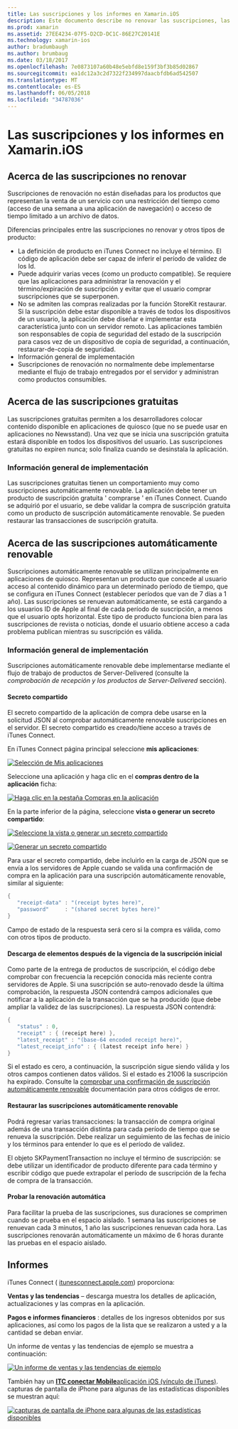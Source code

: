 ```yaml
---
title: Las suscripciones y los informes en Xamarin.iOS
description: Este documento describe no renovar las suscripciones, las suscripciones gratuitas, suscripciones automáticamente renovable y usar iTunes Connect para informar sobre estos elementos.
ms.prod: xamarin
ms.assetid: 27EE4234-07F5-D2CD-DC1C-86E27C20141E
ms.technology: xamarin-ios
author: bradumbaugh
ms.author: brumbaug
ms.date: 03/18/2017
ms.openlocfilehash: 7e0873107a60b48e5ebfd8e159f3bf3b85d02867
ms.sourcegitcommit: ea1dc12a3c2d7322f234997daacbfdb6ad542507
ms.translationtype: MT
ms.contentlocale: es-ES
ms.lasthandoff: 06/05/2018
ms.locfileid: "34787036"
---
```

# <a name="subscriptions-and-reporting-in-xamarinios"></a>Las suscripciones y los informes en Xamarin.iOS

## <a name="about-non-renewing-subscriptions"></a>Acerca de las suscripciones no renovar

Suscripciones de renovación no están diseñadas para los productos que representan la venta de un servicio con una restricción del tiempo como (acceso de una semana a una aplicación de navegación) o acceso de tiempo limitado a un archivo de datos.   
   
Diferencias principales entre las suscripciones no renovar y otros tipos de producto:

-  La definición de producto en iTunes Connect no incluye el término. El código de aplicación debe ser capaz de inferir el período de validez de los Id. 
-  Puede adquirir varias veces (como un producto compatible). Se requiere que las aplicaciones para administrar la renovación y el término/expiración de suscripción y evitar que el usuario comprar suscripciones que se superponen. 
-  No se admiten las compras realizadas por la función StoreKit restaurar. Si la suscripción debe estar disponible a través de todos los dispositivos de un usuario, la aplicación debe diseñar e implementar esta característica junto con un servidor remoto. Las aplicaciones también son responsables de copia de seguridad del estado de la suscripción para casos vez de un dispositivo de copia de seguridad, a continuación, restaurar-de-copia de seguridad. 
-  Información general de implementación
-  Suscripciones de renovación no normalmente debe implementarse mediante el flujo de trabajo entregados por el servidor y administran como productos consumibles. 


## <a name="about-free-subscriptions"></a>Acerca de las suscripciones gratuitas

Las suscripciones gratuitas permiten a los desarrolladores colocar contenido disponible en aplicaciones de quiosco (que no se puede usar en aplicaciones no Newsstand). Una vez que se inicia una suscripción gratuita estará disponible en todos los dispositivos del usuario. Las suscripciones gratuitas no expiren nunca; solo finaliza cuando se desinstala la aplicación.

### <a name="implementation-overview"></a>Información general de implementación

Las suscripciones gratuitas tienen un comportamiento muy como suscripciones automáticamente renovable. La aplicación debe tener un producto de suscripción gratuita ' comprarse ' en iTunes Connect. Cuando se adquirió por el usuario, se debe validar la compra de suscripción gratuita como un producto de suscripción automáticamente renovable. Se pueden restaurar las transacciones de suscripción gratuita.


## <a name="about-auto-renewable-subscriptions"></a>Acerca de las suscripciones automáticamente renovable

Suscripciones automáticamente renovable se utilizan principalmente en aplicaciones de quiosco. Representan un producto que concede al usuario acceso al contenido dinámico para un determinado período de tiempo, que se configura en iTunes Connect (establecer períodos que van de 7 días a 1 año). Las suscripciones se renuevan automáticamente, se está cargando a los usuarios ID de Apple al final de cada período de suscripción, a menos que el usuario opts horizontal. Este tipo de producto funciona bien para las suscripciones de revista o noticias, donde el usuario obtiene acceso a cada problema publican mientras su suscripción es válida.

### <a name="implementation-overview"></a>Información general de implementación

Suscripciones automáticamente renovable debe implementarse mediante el flujo de trabajo de productos de Server-Delivered (consulte la *comprobación de recepción y los productos de Server-Delivered* sección).

#### <a name="shared-secret"></a>Secreto compartido

El secreto compartido de la aplicación de compra debe usarse en la solicitud JSON al comprobar automáticamente renovable suscripciones en el servidor. El secreto compartido es creado/tiene acceso a través de iTunes Connect.

En iTunes Connect página principal seleccione **mis aplicaciones**:   
   
 [![](subscriptions-and-reporting-images/image2.png "Selección de Mis aplicaciones")](subscriptions-and-reporting-images/image2.png#lightbox)  
 
Seleccione una aplicación y haga clic en el **compras dentro de la aplicación** ficha:

[![](subscriptions-and-reporting-images/image6.png "Haga clic en la pestaña Compras en la aplicación")](subscriptions-and-reporting-images/image6.png#lightbox)

En la parte inferior de la página, seleccione **vista o generar un secreto compartido**:
   
 [![](subscriptions-and-reporting-images/image40.png "Seleccione la vista o generar un secreto compartido")](subscriptions-and-reporting-images/image40.png#lightbox)

 [![](subscriptions-and-reporting-images/image41.png "Generar un secreto compartido")](subscriptions-and-reporting-images/image41.png#lightbox)   
   
   
   
 Para usar el secreto compartido, debe incluirlo en la carga de JSON que se envía a los servidores de Apple cuando se valida una confirmación de compra en la aplicación para una suscripción automáticamente renovable, similar al siguiente:

```csharp
{
   "receipt-data" : "(receipt bytes here)",
   "password"     : "(shared secret bytes here)"
}
```

Campo de estado de la respuesta será cero si la compra es válida, como con otros tipos de producto.

#### <a name="downloading-items-after-the-initial-subscription-term"></a>Descarga de elementos después de la vigencia de la suscripción inicial

Como parte de la entrega de productos de suscripción, el código debe comprobar con frecuencia la recepción conocida más reciente contra servidores de Apple. Si una suscripción se auto-renovado desde la última comprobación, la respuesta JSON contendrá campos adicionales que notificar a la aplicación de la transacción que se ha producido (que debe ampliar la validez de las suscripciones). La respuesta JSON contendrá:

```csharp
{
   "status" : 0,
   "receipt" : { (receipt here) },
   "latest_receipt" : "(base-64 encoded receipt here)",
   "latest_receipt_info" : { (latest receipt info here) }
}
```

Si el estado es cero, a continuación, la suscripción sigue siendo válida y los otros campos contienen datos válidos. Si el estado es 21006 la suscripción ha expirado. Consulte la [comprobar una confirmación de suscripción automáticamente renovable](https://developer.apple.com/library/ios/releasenotes/General/ValidateAppStoreReceipt/Chapters/ValidateRemotely.html) documentación para otros códigos de error.

#### <a name="restoring-auto-renewable-subscriptions"></a>Restaurar las suscripciones automáticamente renovable

Podrá regresar varias transacciones: la transacción de compra original además de una transacción distinta para cada período de tiempo que se renueva la suscripción. Debe realizar un seguimiento de las fechas de inicio y los términos para entender lo que es el período de validez.   
   
   
   
 El objeto SKPaymentTransaction no incluye el término de suscripción: se debe utilizar un identificador de producto diferente para cada término y escribir código que puede extrapolar el período de suscripción de la fecha de compra de la transacción.

#### <a name="testing-auto-renewal"></a>Probar la renovación automática

Para facilitar la prueba de las suscripciones, sus duraciones se comprimen cuando se prueba en el espacio aislado. 1 semana las suscripciones se renuevan cada 3 minutos, 1 año las suscripciones renuevan cada hora. Las suscripciones renovarán automáticamente un máximo de 6 horas durante las pruebas en el espacio aislado.

## <a name="reporting"></a>Informes

iTunes Connect ( [itunesconnect.apple.com](http://itunesconnect.apple.com)) proporciona:   
   
 **Ventas y las tendencias** – descarga muestra los detalles de aplicación, actualizaciones y las compras en la aplicación.   
   
 **Pagos e informes financieros** : detalles de los ingresos obtenidos por sus aplicaciones, así como los pagos de la lista que se realizaron a usted y a la cantidad se deban enviar.

Un informe de ventas y las tendencias de ejemplo se muestra a continuación:   

 [![](subscriptions-and-reporting-images/image42.png "Un informe de ventas y las tendencias de ejemplo")](subscriptions-and-reporting-images/image42.png#lightbox)   
   
 También hay un [ **ITC conectar Mobile**aplicación iOS (vínculo de iTunes)](http://itunes.apple.com/us/app/itunes-connect-mobile/id376771144?mt=8).
capturas de pantalla de iPhone para algunas de las estadísticas disponibles se muestran aquí:   
   
 [![](subscriptions-and-reporting-images/image43.png "capturas de pantalla de iPhone para algunas de las estadísticas disponibles")](subscriptions-and-reporting-images/image43.png#lightbox)
